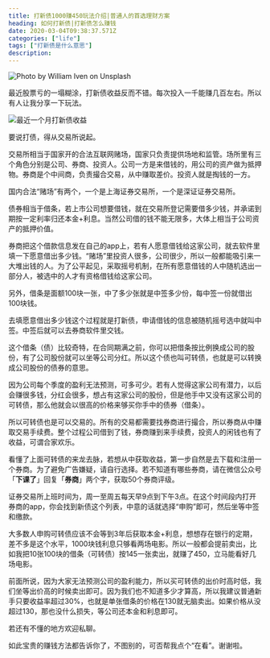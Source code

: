 ```yaml
---
title: 打新债1000赚450玩法介绍|普通人的首选理财方案
heading: 如何打新债|打新债怎么赚钱
date: 2020-03-04T09:38:37.571Z
categories: ["life"]
tags: ["打新债是什么意思"]
description:  
---
```



![Photo by William Iven on Unsplash](https://gitee.com/smile365/blogimg/raw/master/sxy91/1583321451724.png)


最近股票亏的一塌糊涂，打新债收益反而不错。每次投入一千能赚几百左右。所以有人让我分享一下玩法。

![最近一个月打新债收益](https://gitee.com/smile365/blogimg/raw/master/sxy91/1583320072147.png)

要说打债，得从交易所说起。

交易所相当于国家开的合法互联网赌场，国家只负责提供场地和监管。场所里有三个角色分别是公司、券商、投资人。公司一方是来借钱的，用公司的资产做为抵押物。券商是个中间商，负责撮合交易，从中赚取差价。投资人就是掏钱的一方。

国内合法“赌场”有两个，一个是上海证券交易所，一个是深证证券交易所。

债券相当于借条，若上市公司想要借钱，就在交易所登记需要借多少钱，并承诺到期按一定利率归还本金+利息。当然公司借的钱不能无限多，大体上相当于公司资产的抵押价值。

券商把这个借款信息发在自己的app上，若有人愿意借钱给这家公司，就去软件里填一下愿意借出多少钱。“赌场”里投资人很多，公司很少，所以一般都能吸引来一大堆出钱的人。为了公平起见，采取摇号机制，在所有愿意借钱的人中随机选出一部分人，被选中的人才有资格借钱给这家公司。

另外，借条是面额100块一张，中了多少张就是中签多少份，每中签一份就借出100块钱。

去填愿意借出多少钱这个过程就是打新债，申请借钱的信息被随机摇号选中就叫中签。中签后就可以去券商软件里交钱。

这个借条（债）比较奇特，在合同期满之前，你可以把借条按比例换成公司的股份，有了公司股份就可以坐等公司分红。所以这个债也叫可转债，也就是可以转换成公司股份的债券的意思。

因为公司每个季度的盈利无法预测，可多可少。若有人觉得这家公司有潜力，以后会赚很多钱，分红会很多，想占有这家公司的股份，但是他手中又没有这家公司的可转债，那么他就会以很高的价格来够买你手中的债券（借条）。

所以可转债也是可以交易的。所有的交易都需要找券商进行撮合，所以券商从中赚取交易手续费。整个过程公司借到了钱，券商赚到来手续费，投资人的闲钱也有了收益，可谓合家欢乐。

看懂了上面可转债的来龙去脉，若想从中获取收益，第一步自然是去下载和注册一个券商。为了避免广告嫌疑，请自行选择。若不知道有哪些券商，请在微信公众号「**下课了**」回复「**券商**」两个字，获取50个券商评级。

证券交易所上班时间为，周一至周五每天早9点到下午3点。在这个时间段内打开券商的app，你会找到新债这个列表，中意的话就选择“申购”即可，然后坐等中签和缴款。

大多数人申购可转债应该不会等到3年后获取本金+利息，想想存在银行的定期，差不多是这个水平，1000块钱利息只够看两场电影。所以一般都会提前卖出，比如我把10张100块的借条（可转债）按145一张卖出，就赚了450，立马能看好几场电影。

前面所说，因为大家无法预测公司的盈利能力，所以买可转债的出价时高时低，我们坐等出价高的时候卖出即可。因为我们也不知道多少才算高，所以我建议普通新手只要收益率超过30%，也就是单张借条的价格在130就无脑卖出。如果价格从没超过130，那也没什么损失，等公司还本金和利息即可。

若还有不懂的地方欢迎私聊。

如此宝贵的赚钱方法都告诉你了，不图别的，可否帮我点个“在看”。谢谢啦。







